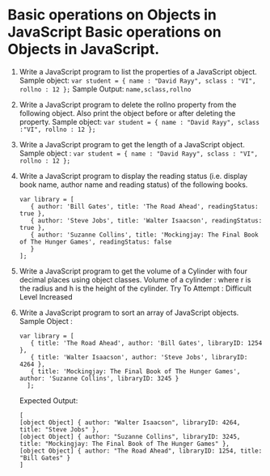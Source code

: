 # Basic operations on Objects in JavaScript Basic operations on Objects in JavaScript.

1. Write a JavaScript program to list the properties of a JavaScript object.
   Sample object:
   `var student = { name : "David Rayy", sclass : "VI", rollno : 12 };`
   Sample Output:
   `name,sclass,rollno`

2. Write a JavaScript program to delete the rollno property from the following object. Also print the object before
   or after deleting the property.
   Sample object:
   `var student = { name : "David Rayy", sclass :"VI", rollno : 12 };`

3. Write a JavaScript program to get the length of a JavaScript object.
   Sample object :
   `var student = { name : "David Rayy", sclass : "VI", rollno : 12 };`

4. Write a JavaScript program to display the reading status (i.e. display book name, author name and reading status)
   of the following books.

   ```
   var library = [
      { author: 'Bill Gates', title: 'The Road Ahead', readingStatus: true },
      { author: 'Steve Jobs', title: 'Walter Isaacson', readingStatus: true },
      { author: 'Suzanne Collins', title: 'Mockingjay: The Final Book of The Hunger Games', readingStatus: false
      }
   ];
   ```

5. Write a JavaScript program to get the volume of a Cylinder with four decimal places using object classes.
   Volume of a cylinder : where r is the radius and h is the height of the cylinder.
   Try To Attempt : Difficult Level Increased

6. Write a JavaScript program to sort an array of JavaScript objects.
   Sample Object :

   ```
   var library = [
      { title: 'The Road Ahead', author: 'Bill Gates', libraryID: 1254 },
      { title: 'Walter Isaacson', author: 'Steve Jobs', libraryID: 4264 },
      { title: 'Mockingjay: The Final Book of The Hunger Games', author: 'Suzanne Collins', libraryID: 3245 }
     ];
   ```

   Expected Output:

   ```
   [
   [object Object] { author: "Walter Isaacson", libraryID: 4264, title: "Steve Jobs" },
   [object Object] { author: "Suzanne Collins", libraryID: 3245, title: "Mockingjay: The Final Book of The Hunger Games" },
   [object Object] { author: "The Road Ahead", libraryID: 1254, title: "Bill Gates" }
   ]

   ```
